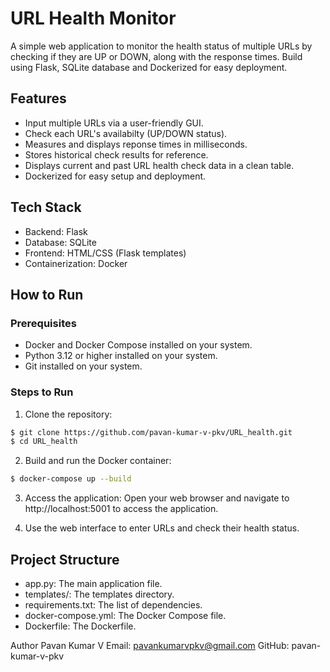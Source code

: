 # URL Health Monitor

A simple web application to monitor the health status of multiple URLs by checking if they are UP or DOWN, along with the response times. Build using Flask, SQLite database and Dockerized for easy deployment.

## Features

- Input multiple URLs via a user-friendly GUI.
- Check each URL's availabilty (UP/DOWN status).
- Measures and displays reponse times in milliseconds.
- Stores historical check results for reference.
- Displays current and past URL health check data in a clean table.
- Dockerized for easy setup and deployment.

## Tech Stack
- Backend: Flask
- Database: SQLite
- Frontend: HTML/CSS (Flask templates)
- Containerization: Docker

## How to Run

### Prerequisites

- Docker and Docker Compose installed on your system.
- Python 3.12 or higher installed on your system.
- Git installed on your system.

### Steps to Run

1. Clone the repository:
```bash
$ git clone https://github.com/pavan-kumar-v-pkv/URL_health.git
$ cd URL_health
```

2. Build and run the Docker container:
```bash
$ docker-compose up --build
```

3. Access the application:
Open your web browser and navigate to http://localhost:5001 to access the application.

4. Use the web interface to enter URLs and check their health status.

## Project Structure

- app.py: The main application file.
- templates/: The templates directory.
- requirements.txt: The list of dependencies.
- docker-compose.yml: The Docker Compose file.
- Dockerfile: The Dockerfile.

Author
Pavan Kumar V
Email: pavankumarvpkv@gmail.com
GitHub: pavan-kumar-v-pkv